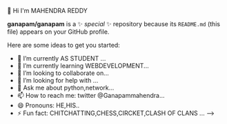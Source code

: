  👋  Hi I'm MAHENDRA REDDY


**ganapam/ganapam** is a ✨ _special_ ✨ repository because its `README.md` (this file) appears on your GitHub profile.

Here are some ideas to get you started:

- 🔭 I’m currently AS STUDENT ...
- 🌱 I’m currently learning  WEBDEVELOPMENT...
- 👯 I’m looking to collaborate on...
- 🤔 I’m looking for help with ...
- 💬 Ask me about python,network...
- 📫 How to reach me:  twitter @Ganapammahendra...
- 😄 Pronouns:  HE,HIS..
- ⚡ Fun fact:  CHITCHATTING,CHESS,CIRCKET,CLASH OF CLANS ...
-->
